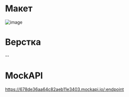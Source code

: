 # Макет
![image](https://github.com/user-attachments/assets/ac769021-23bc-478a-87c0-be3133a5423b)

# Верстка
--

# MockAPI
https://678de36aa64c82aeb11e3403.mockapi.io/:endpoint
